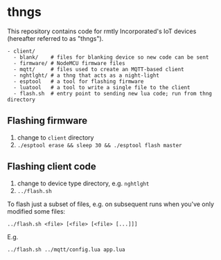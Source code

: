 # thngs

This repository contains code for rmtly Incorporated's IoT devices (hereafter referred to as "thngs").

```shell
- client/
  - blank/    # files for blanking device so new code can be sent
  - firmware/ # NodeMCU firmware files
  - mqtt/     # files used to create an MQTT-based client
  - nghtlght/ # a thng that acts as a night-light
  - esptool   # a tool for flashing firmware
  - luatool   # a tool to write a single file to the client
  - flash.sh  # entry point to sending new lua code; run from thng directory
```

## Flashing firmware

1. change to `client` directory
2. `./esptool erase && sleep 30 && ./esptool flash master`

## Flashing client code

1. change to device type directory, e.g. `nghtlght`
2. `../flash.sh`

To flash just a subset of files, e.g. on subsequent runs when you've only modified some files:

`../flash.sh <file> [<file> [<file> [...]]]`

E.g.

`../flash.sh ../mqtt/config.lua app.lua`
